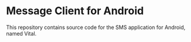 Message Client for Android
==========================

This repository contains source code for the SMS application for Android,
named Vital.
